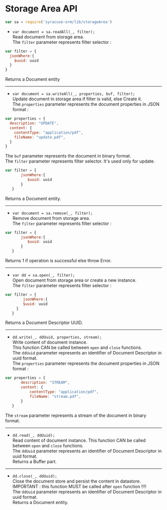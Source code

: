 # Storage Area API  
```javascript
var sa = require('syracuse-orm/lib/storageArea')  
```

* `var document = sa.readAll(_, filter);`  
Read document from storage area.  
The `filter` parameter represents filter selector :   

```javascript
var filter = {
  jsonWhere:{
    $uuid: uuid
  }
}
```

Returns a Document entity  

-------------
* `var document = sa.writeAll(_, properties, buf, filter);`  
  Update document in storage area if filter is valid, else Create it.  
  The `properties` parameter represents the document properties in JSON format :  
```javascript
var properties = {
  description: "UPDATE",
  content: {
    contentType: "application/pdf",
    fileName: "update.pdf",
  }
}
```
  The `buf` parameter represents the document in binary format.  
  The `filter` parameter represents filter selector. It's used only for update.  
```javascript
var filter = {
       jsonWhere:{
          $uuid: uuid
       }
   }
```
  Returns a Document entity.  
 
-------------
* `var document = sa.remove(_, filter);`  
  Remove document from storage area.  
  The `filter` parameter represents filter selector :  
```javascript
var filter = {
       jsonWhere:{
          $uuid: uuid
       }
   }
```
  Returns 1 if operation is successful else throw Error.  
 
-------------
* `var dd = sa.open(_, filter);`  
  Open document from storage area or create a new instance.  
  The `filter` parameter represents filter selector :  
```javascript
var filter = {  
        jsonWhere:{
        $uuid: uuid
     }
   }
```
  Returns a Document Descriptor UUID. 
 
-------------
* `dd.write(_, ddUuid, properties, stream);`  
  Write content of document instance.  
  This function CAN be called between `open` and `close` functions.  
  The `ddUuid` parameter represents an identifier of Document Descriptor in uuid format.  
  The `properties` parameter represents the document properties in JSON format :  
```javascript
var properties = {
       description: "STREAM",
       content: {
           contentType: "application/pdf",
           fileName: "stream.pdf",
       }
   }
```
  The `stream` parameter represents a stream of the document in binary format.  
 
-------------
* `dd.read(_, ddUuid);`  
  Read content of document instance. 
  This function CAN be called between `open` and `close` functions.  
  The `ddUuid` parameter represents an identifier of Document Descriptor in uuid format.  
  Returns a Buffer part.  
 
-------------
* `dd.close(_, ddUuid);`  
  Close the document store and persist the content in datastore.  
  IMPORTANT : this function MUST be called after `open` function !!!!  
  The `ddUuid` parameter represents an identifier of Document Descriptor in uuid format.  
  Returns a Document entity.  
 
